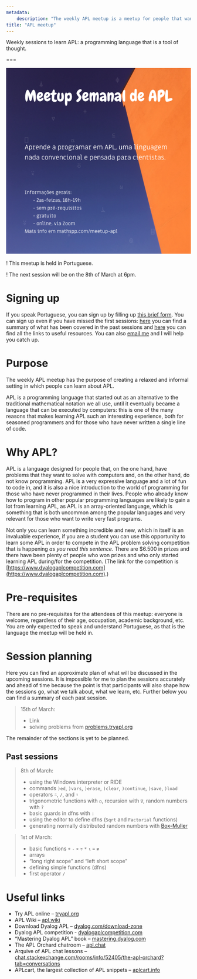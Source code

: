 ```yaml
---
metadata:
    description: "The weekly APL meetup is a meetup for people that want to learn APL together."
title: "APL meetup"
---
```


Weekly sessions to learn APL: a programming language that is a tool of thought.

===

![](_apl-meetup-poster.png?cropResize=600,800 "Session poster in Portuguese")

! This meetup is held in Portuguese.

! The next session will be on the 8th of March at 6pm.

# Signing up

If you speak Portuguese, you can sign up by filling up [this brief form][form].
You can sign up even if you have missed the first sessions:
[here](#past-sessions) you can find a summary of what has been covered
in the past sessions and [here](#useful-links) you can find all the links
to useful resources.
You can also [email me][mailme] and I will help you catch up.


# Purpose

The weekly APL meetup has the purpose of creating a relaxed and informal setting
in which people can learn about APL.

APL is a programming language that started out as an alternative to the
traditional mathematical notation we all use, until it
eventually became a language that can be executed by computers:
this is one of the many reasons that makes learning APL such an interesting
experience, both for seasoned programmers and for those who have never written
a single line of code.


# Why APL?

APL is a language designed for people that, on the one hand,
have problems that they want to solve with computers and, on the other hand,
do not know programming.
APL is a very expressive language and a lot of fun to code in,
and it is also a nice introduction to the world of programming for those who
have never programmed in their lives.
People who already know how to program in other popular programming languages
are likely to gain a lot from learning APL, as APL is an array-oriented language,
which is something that is both uncommon among the popular languages and very
relevant for those who want to write very fast programs.

Not only you can learn something incredible and new,
which in itself is an invaluable experience,
if you are a student you can use this opportunity to learn some APL
in order to compete in the APL problem solving competition that is
happening *as you read this sentence*.
There are $6.500 in prizes and there have been plenty of people who won
prizes and who only started learning APL during/for the competition.
(The link for the competition is [https://www.dyalogaplcompetition.com](https://www.dyalogaplcompetition.com).)


# Pre-requisites

There are no pre-requisites for the attendees of this meetup:
everyone is welcome, regardless of their age, occupation, academic background, etc.
You are only expected to speak and understand Portuguese, as that is the language
the meetup will be held in.


# Session planning

Here you can find an approximate plan of what will be discussed in
the upcoming sessions.
It is impossible for me to plan the sessions accurately and ahead of time because
the point is that participants will also shape how the sessions go, what we talk
about, what we learn, etc.
Further below you can find a summary of each past session.

 > 15th of March:
 >  - Link
 >  - solving problems from [problems.tryapl.org](https://problems.tryapl.org)

The remainder of the sections is yet to be planned.


## Past sessions

 > 8th of March:
 >  - using the Windows interpreter or RIDE
 >  - commands `)ed`, `)vars`, `)erase`, `)clear`, `)continue`, `)save`, `)load`
 >  - operators `⍨`, `/`, and `⍣`
 >  - trigonometric functions with `○`, recursion with `∇`, random numbers with `?`
 >  - basic guards in dfns with `:`
 >  - using the editor to define dfns (`Sqrt` and `Factorial` functions)
 >  - generating normally distributed random numbers with [Box-Muller](https://en.wikipedia.org/wiki/Box%E2%80%93Muller_transform)

<!---->

 > 1st of March:
 >  - basic functions `+` `-` `×` `÷` `*` `⍳` `=` `≢`
 >  - arrays
 >  - “long right scope” and “left short scope”
 >  - defining simple functions (dfns)
 >  - first operator `/`

<!---->


# Useful links

 - Try APL online – [tryapl.org](https://tryapl.org)
 - APL Wiki – [apl.wiki](https://apl.wiki)
 - Download Dyalog APL – [dyalog.com/download-zone](https://www.dyalog.com/download-zone.htm)
 - Dyalog APL competition - [dyalogaplcompetition.com](https://dyalogaplcompetition.com)
 - “Mastering Dyalog APL” book – [mastering.dyalog.com](https://mastering.dyalog.com)
 - The APL Orchard chatroom – [apl.chat](https://apl.chat)
 - Arquive of APL chat lessons – [chat.stackexchange.com/rooms/info/52405/the-apl-orchard?tab=conversations](https://chat.stackexchange.com/rooms/info/52405/the-apl-orchard?tab=conversations)
 - APLcart, the largest collection of APL snippets – [aplcart.info](https://aplcart.info)


[form]: https://forms.gle/xpuTMueMxccBugUz8
[mailme]: mailto:rodrigo@mathspp.com
